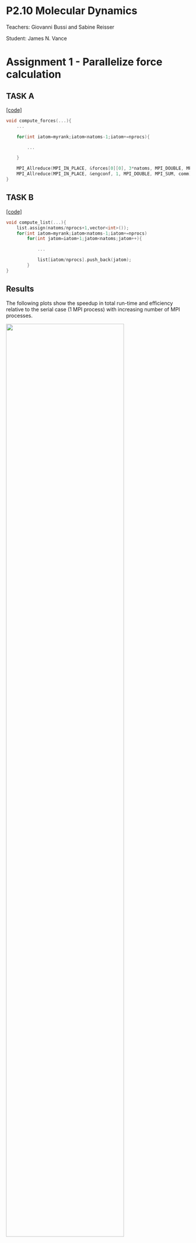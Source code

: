 # P2.10 Molecular Dynamics

Teachers: Giovanni Bussi and Sabine Reisser

Student: James N. Vance

Assignment 1 - Parallelize force calculation
============================================

TASK A
------

[[code]](./src/simplemd.cpp#L323)
```c
void compute_forces(...){
    ...

    for(int iatom=myrank;iatom<natoms-1;iatom+=nprocs){

        ...

    }

    MPI_Allreduce(MPI_IN_PLACE, &forces[0][0], 3*natoms, MPI_DOUBLE, MPI_SUM, comm);
    MPI_Allreduce(MPI_IN_PLACE, &engconf, 1, MPI_DOUBLE, MPI_SUM, comm);
}
```

TASK B
------

[[code]](./src/simplemd.cpp#L269)
```c
void compute_list(...){
    list.assign(natoms/nprocs+1,vector<int>());
    for(int iatom=myrank;iatom<natoms-1;iatom+=nprocs)
        for(int jatom=iatom+1;jatom<natoms;jatom++){

            ...

            list[iatom/nprocs].push_back(jatom);
        }
}
```

Results
-------

The following plots show the speedup in total run-time and efficiency relative to the serial case (1 MPI process) with increasing number of MPI processes.

<img src="./figures/fig11_ncl_speedup.png" width="80%">

<img src="./figures/fig12_ncl_eff.png" width="80%">




Assignment 2 - Code Linked cells
================================


[[code]](./src/simplemd.cpp#L234)
```c
#define INDEX(i0,i1,i2,n) (i0 * n[1] + i1) * n[2] + i2

void compute_cells(const int natoms, const double cell[3], const double listcutoff){

    ...

    // Calculate index of neighboring domains
    neighbors.resize(totdomains);
    for (int i0 = 0; i0 < ndomains[0]; ++i0)
      for (int i1 = 0; i1 < ndomains[1]; ++i1)
        for (int i2 = 0; i2 < ndomains[2]; ++i2){

          int mydomain = INDEX(i0,i1,i2,ndomains);

          for (int d0=-1; d0<=+1; ++d0)
            for (int d1=-1; d1<=+1; ++d1)
              for (int d2=-1; d2<=+1; ++d2){
                int neighbor = INDEX( modulo(i0+d0,ndomains[0]),
                                      modulo(i1+d1,ndomains[1]),
                                      modulo(i2+d2,ndomains[2]),
                                      ndomains);
                assert(neighbor >= 0 && neighbor < totdomains);
                neighbors[mydomain].push_back(neighbor);
              }
        }
}
```


[[code]](./src/simplemd.cpp#L269)
```c
void compute_list(...){
    ...

    #ifdef _CELL_LIST

    list.assign(natoms,vector<int>());
    // Recalculate cell list
    vector<vector<int> > domain(totdomains);
    int i[3];
    for (int iatom = 0; iatom < natoms; ++iatom){
      for(int k=0;k<3;k++) i[k] = modulo((int)floor(positions[iatom][k]/dcell[k]),ndomains[k]);
      domain[INDEX(i[0],i[1],i[2],ndomains)].push_back(iatom);
    }
    ...
}
```

Results
-------

<img src="./figures/fig21_cl_speedup.png" width="80%">

<img src="./figures/fig22_cl_eff.png" width="80%">

<img src="./figures/fig23_speedup_cl_ncl.png" width="80%">


Assignment 3 - Parallel tempering
=================================

For auto-generating parameter files: [gen_input.py](./input/gen_input.py)


[[code]](./src/simplemd.cpp#L480)
```c
  int parallel_tempering(...)
  {
    int swap = 0;         // store result of metropolis check (0 or 1)
    double ET_buf[2];     // buffer for energy and temperature exchanges

    // perform parallel tempering on master processes only
    if (myrank == 0)
    {

      if ( irep > partner ) // process of higher rank sends data to lower rank
      {
        ET_buf[0] = engconf;
        ET_buf[1] = temperature;

        MPI_Send(ET_buf, 2, MPI_DOUBLE, partner, istep+nstep, comm_col);

        // metropolis check performed in lower-ranked process

        MPI_Recv(&swap, 1, MPI_INT, partner, istep+2*nstep, comm_col, MPI_STATUS_IGNORE);
      }
      else // lower-ranked partner performs the metropolis check
      {

        MPI_Recv(ET_buf, 2, MPI_DOUBLE, partner, istep+nstep, comm_col, MPI_STATUS_IGNORE);

        // check metropolis criterion
        double acc = (1.0/temperature - 1.0/ET_buf[1])*(engconf-ET_buf[0]);
        if (acc > 0)                        swap = 1;
        else if (exp(acc) > random.U01())   swap = 1;

        MPI_Send(&swap, 1, MPI_INT, partner, istep+2*nstep, comm_col);
      }
    }

    vector<Vector> buffer(natoms);

    // Broadcast the result of metropolis step
    MPI_Bcast(&swap, 1, MPI_INT, 0, comm);

    // swap particle positions and velocities
    if(swap==1){
      // put positions in a buffer
      buffer = positions;

      // send positions buffer and receive positions
      MPI_Sendrecv( &buffer[0][0],    3*natoms, MPI_DOUBLE, partner, 20*nstep+istep,
                    &positions[0][0], 3*natoms, MPI_DOUBLE, partner, 20*nstep+istep,
                    comm_col, MPI_STATUS_IGNORE);

      // put velocities in a buffer
      buffer.clear();
      buffer = velocities;

      // send velocities buffer and receive velocities
      MPI_Sendrecv( &buffer[0][0],     3*natoms, MPI_DOUBLE, partner, 40*nstep+istep,
                    &velocities[0][0], 3*natoms, MPI_DOUBLE, partner, 40*nstep+istep,
                    comm_col, MPI_STATUS_IGNORE);

      // send and receive temperatures for rescaling
      MPI_Sendrecv(&temperature, 1, MPI_DOUBLE, partner, istep+50*nstep,
                   &ET_buf[1],   1, MPI_DOUBLE, partner, istep+50*nstep, comm_col, MPI_STATUS_IGNORE);

      // rescale velocities accordingly
      double factor = sqrt( temperature / ET_buf[1] );
      for(int iatom=0;iatom<natoms;iatom++) for(int i=0;i<3;i++) velocities[iatom][i] *= factor;
    }

    return swap;
  }
```


Results
-------

<img src="./figures/fig31_engconf.png" width="80%">

<img src="./figures/fig32_acceptance.png" width="80%">







